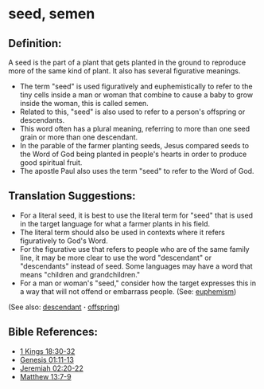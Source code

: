 # seed, semen #

## Definition: ##

A seed is the part of a plant that gets planted in the ground to reproduce more of the same kind of plant. It also has several figurative meanings.

* The term "seed" is used figuratively and euphemistically to refer to the tiny cells inside a man or woman that combine to cause a baby to grow inside the woman, this is called semen.
* Related to this, "seed" is also used to refer to a person's offspring or descendants.
* This word often has a plural meaning, referring to more than one seed grain or more than one descendant.
* In the parable of the farmer planting seeds, Jesus compared seeds to the Word of God being planted in people's hearts in order to produce good spiritual fruit.
* The apostle Paul also uses the term "seed" to refer to the Word of God.

## Translation Suggestions: ##

* For a literal seed, it is best to use the literal term for "seed" that is used in the target language for what a farmer plants in his field.
* The literal term should also be used in contexts where it refers figuratively to God's Word.
* For the figurative use that refers to people who are of the same family line, it may be more clear to use the word "descendant" or "descendants" instead of seed. Some languages may have a word that means "children and grandchildren."
* For a man or woman's "seed," consider how the target expresses this in a way that will not offend or embarrass people.  (See: [euphemism](https://git.door43.org/Door43/en-ta-translate-vol2/src/master/content/figs_euphemism.md))

(See also: [descendant](../other/descendant.md) **·** [offspring](../other/offspring.md))

## Bible References: ##

* [1 Kings 18:30-32](https://door43.org/en/bible/notes/1ki/18/30)
* [Genesis 01:11-13](https://door43.org/en/bible/notes/gen/01/11)
* [Jeremiah 02:20-22](https://door43.org/en/bible/notes/jer/02/20)
* [Matthew 13:7-9](https://door43.org/en/bible/notes/mat/13/07)

